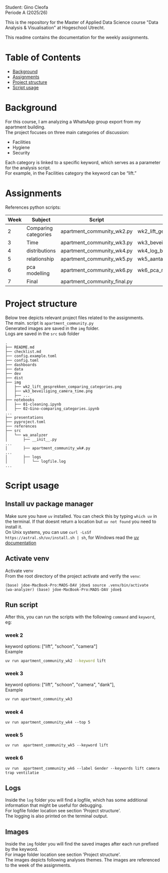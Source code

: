 Student: Gino Cleofa<br>
Periode A (2025/26)<br>

This is the repository for the Master of Applied Data Science course "Data Analysis & Visualisation" at Hogeschool Utrecht.<br>

This readme contains the documentation for the weekly assignments. 

# Table of Contents
- [Background](#background)
- [Assignments](#assignments)
- [Project structure](#project-structure)
- [Script usage](#script-usage)



# Background
For this course, I am analyzing a WhatsApp group export from my apartment building.<br>
The project focuses on three main categories of discussion:
- Facilities
- Hygiene
- Security

Each category is linked to a specific keyword, which serves as a parameter for the analysis script.<br>
For example, in the Facilities category the keyword can be “lift.”


# Assignments

References python scripts:

| Week | Subject       | Script                        | Image |
|------|--------------------|-------------------------------|-------|
| 2    | Comparing categories| apartment_community_wk2.py    |   wk2_lift_gesprekken_comparing_categories.png    |
| 3    | Time               | apartment_community_wk3.py    |   wk3_beveiliging_camera_time.png    |
| 4    | distributions                  | apartment_community_wk4.py    |    wk4_log_berichtlengtes_distributions.png   |
| 5    | relationship                 | apartment_community_wk5.py    |     wk5_aantal_berichten_per_etage_relationship.png  |
| 6    | pca modelling                  | apartment_community_wk6.py    |      wk6_pca_modelling_gender_highlighted.png |
| 7    | Final              | apartment_community_final.py  |       |


# Project structure
Below tree depicts relevant project files related to the assignments.<br>
The main. script is `apartment_community.py`<br>
Generated images are saved in the `img` folder.<br>
Logs are saved in the `src` sub folder

```
.
├── README.md
├── checklist.md
├── config.example.toml
├── config.toml
├── dashboards
├── data
├── dev
├── dist
├── img
│   ├── wk2_lift_gesprekken_comparing_categories.png
│   ├── wk3_beveiliging_camera_time.png
│   ├── ...
├── notebooks
│   ├── 01-cleaning.ipynb
│   ├── 02-Gino-comparing_categories.ipynb
...
├── presentations
├── pyproject.toml
├── references
├── src
│   └── wa_analyzer
│       ├── __init__.py
...
│       ├── apartment_community_wk#.py
...
│       ├── logs
│       │   └── logfile.log
...

```

# Script usage
## Install uv package manager
Make sure you have `uv` installed. You can check this by typing `which uv` in the terminal. If that doesnt return a location but `uv not found` you need to install it.<br>
On Unix systems, you can use `curl -LsSf https://astral.sh/uv/install.sh | sh`, for Windows read the [uv documentation](https://docs.astral.sh/uv/getting-started/installation/)


## Activate venv
Activate venv<br>
From the root directory of the project activate and verify the `venv`:<br>

```
(base) jdoe-MacBook-Pro:MADS-DAV jdoe$ source .venv/bin/activate
(wa-analyzer) (base) jdoe-MacBook-Pro:MADS-DAV jdoe$
```
## Run script
After this, you can run the scripts with the following `command` and `keyword`, eg:

### week 2
keyword options: ["lift", "schoon", "camera"]<br>
Example
```bash
uv run apartment_community_wk2 --keyword lift
```

### week 3
keyword options: ["lift", "schoon", "camera", "dank"],<br>
Example
```bash
uv run apartment_community_wk3
```

### week 4
```
uv run apartment_community_wk4 --top 5
```

### week 5
```
uv run  apartment_community_wk5 --keyword lift
```

### week 6
```
uv run  apartment_community_wk6 --label Gender --keywords lift camera trap ventilatie
```

## Logs
Inside the `log` folder you will find a logfile, which has some additional information that might be useful for debugging.<br>
For logfile folder location see section 'Project structure'. <br>
The logging is also printed on the terminal output.

## Images
Inside the `img` folder you will find the saved images after each run prefixed by the keyword.<br>
For image folder location see section 'Project structure'. <br>
The images depicts following analyses themes. The images are referenced to the week of the assignments.







